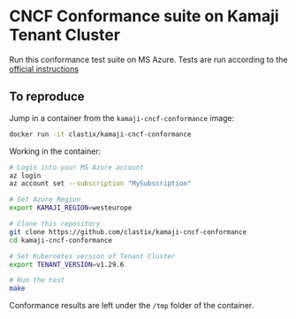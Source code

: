 # CNCF Conformance suite on Kamaji Tenant Cluster

Run this conformance test suite on MS Azure. Tests are run according to the [official instructions](https://github.com/cncf/k8s-conformance/blob/master/instructions.md)

## To reproduce

Jump in a container from the `kamaji-cncf-conformance` image:

```bash
docker run -it clastix/kamaji-cncf-conformance
```

Working in the container:

```bash
# Login into your MS Azure account
az login
az account set --subscription "MySubscription"

# Set Azure Region
export KAMAJI_REGION=westeurope

# Clone this repository
git clone https://github.com/clastix/kamaji-cncf-conformance
cd kamaji-cncf-conformance

# Set Kubernetes version of Tenant Cluster
export TENANT_VERSION=v1.29.6

# Run the test
make
```

Conformance results are left under the `/tmp` folder of the container.


